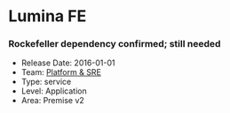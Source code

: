 # Lumina FE
### Rockefeller dependency confirmed; still needed
* Release Date: 2016-01-01
* Team: [Platform & SRE](../teams/platform.md)
* Type: service
* Level: Application
* Area: Premise v2
